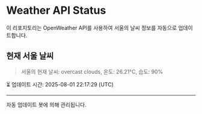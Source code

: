 
# Weather API Status

이 리포지토리는 OpenWeather API를 사용하여 서울의 날씨 정보를 자동으로 업데이트합니다.

## 현재 서울 날씨
> 서울의 현재 날씨: overcast clouds, 온도: 26.21°C, 습도: 90%

⏳ 업데이트 시간: 2025-08-01 22:17:29 (UTC)

---
자동 업데이트 봇에 의해 관리됩니다.
